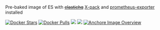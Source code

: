 Pre-baked image of ES with ~~[elastichq](http://www.elastichq.org/)~~ [X-pack](https://www.elastic.co/downloads/x-pack) and [prometheus-exporter](https://github.com/vvanholl/elasticsearch-prometheus-exporter) installed

[![Docker Stars](https://img.shields.io/docker/stars/evryfs/elasticsearch-docker.svg)]()
[![Docker Pulls](https://img.shields.io/docker/pulls/evryfs/elasticsearch-docker.svg)]()
[![](https://images.microbadger.com/badges/version/evryfs/elasticsearch-docker.svg)](https://microbadger.com/images/evryfs/elasticsearch-docker "Get your own version badge on microbadger.com")
[![](https://images.microbadger.com/badges/image/evryfs/elasticsearch-docker.svg)](https://microbadger.com/images/evryfs/elasticsearch-docker "Get your own image badge on microbadger.com")
[![Anchore Image Overview](https://anchore.io/service/badges/image/babb483d3900e964bc0d78639a887ed9e5cb102539077e4f7f5eb4d4810566fb)](https://anchore.io/image/dockerhub/evryfs%2Felasticsearch-docker%3Alatest)
